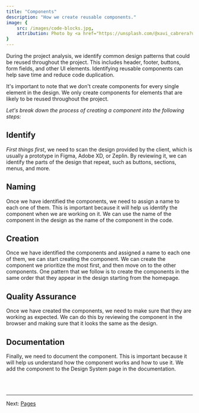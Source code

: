 ```yaml
---
title: "Components"
description: "How we create reusable components."
image: {
    src: /images/code-blocks.jpg,
    attribution: Photo by <a href="https://unsplash.com/@xavi_cabrera?utm_source=unsplash&utm_medium=referral&utm_content=creditCopyText">Xavi Cabrera</a> on <a href="https://unsplash.com/photos/kn-UmDZQDjM?utm_source=unsplash&utm_medium=referral&utm_content=creditCopyText">Unsplash</a>
}
---
```


During the project analysis, we identify common design patterns that could be reused throughout the project. This includes header, footer, buttons, form fields, and other UI elements. Identifying reusable components can help save time and reduce code duplication.

It's important to note that we don't create components for every single element in the design. We only create components for elements that are likely to be reused throughout the project.

_Let's break down the process of creating a component into the following steps:_

## Identify
_First things first_, we need to scan the design provided by the client, which is usually a prototype in Figma, Adobe XD, or Zeplin. By reviewing it, we can identify the parts of the design that repeat, such as buttons, sections, menus, and more.

## Naming
Once we have identified the components, we need to assign a name to each one of them. This is important because it will help us identify the component when we are working on it. We can use the name of the component in the design as the name of the component in the code.

## Creation
Once we have identified the components and assigned a name to each one of them, we can start creating the component. We can create the component we prioritize the most first, and then move on to the other components. One pattern that we follow is to create the components in the same order that they appear in the design starting from the homepage.

## Quality Assurance
Once we have created the components, we need to make sure that they are working as expected. We can do this by reviewing the component in the browser and making sure that it looks the same as the design.

## Documentation
Finally, we need to document the component. This is important because it will help us understand how the component works and how to use it. We add the component to the Design System page in the documentation.

<br /><br />
***
Next: [Pages](/en/pages)